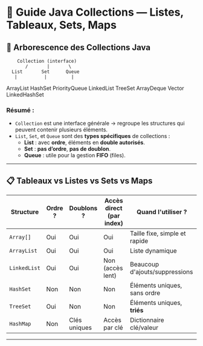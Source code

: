 # 📘 Guide Java Collections — Listes, Tableaux, Sets, Maps

## 🌳 Arborescence des Collections Java

        Collection (interface)
           /       |       \
      List       Set      Queue
       |          |         |
ArrayList      HashSet   PriorityQueue
LinkedList     TreeSet   ArrayDeque
Vector         LinkedHashSet


### Résumé :
- `Collection` est une interface générale → regroupe les structures qui peuvent contenir plusieurs éléments.
- `List`, `Set`, et `Queue` sont des **types spécifiques** de collections :
  - **List** : avec **ordre**, éléments en **double autorisés**.
  - **Set** : **pas d’ordre**, **pas de doublon**.
  - **Queue** : utile pour la gestion **FIFO** (files).

---

## 📋 Tableaux vs Listes vs Sets vs Maps

| Structure        | Ordre ? | Doublons ? | Accès direct (par index) | Quand l'utiliser ?                    |
|------------------|--------|------------|---------------------------|----------------------------------------|
| `Array[]`        | Oui    | Oui        | Oui                       | Taille fixe, simple et rapide          |
| `ArrayList`      | Oui    | Oui        | Oui                       | Liste dynamique                        |
| `LinkedList`     | Oui    | Oui        | Non (accès lent)          | Beaucoup d'ajouts/suppressions        |
| `HashSet`        | Non    | Non        | Non                       | Éléments uniques, sans ordre           |
| `TreeSet`        | Oui    | Non        | Non                       | Éléments uniques, **triés**            |
| `HashMap`        | Non    | Clés uniques| Accès par clé            | Dictionnaire clé/valeur                |

---

